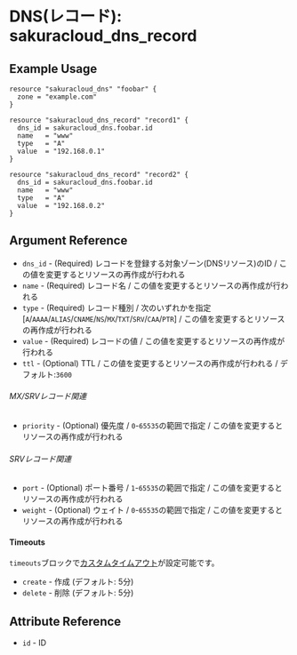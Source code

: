 # DNS(レコード): sakuracloud_dns_record

## Example Usage

```hcl
resource "sakuracloud_dns" "foobar" {
  zone = "example.com"
}

resource "sakuracloud_dns_record" "record1" {
  dns_id = sakuracloud_dns.foobar.id
  name   = "www"
  type   = "A"
  value  = "192.168.0.1"
}

resource "sakuracloud_dns_record" "record2" {
  dns_id = sakuracloud_dns.foobar.id
  name   = "www"
  type   = "A"
  value  = "192.168.0.2"
}
```

## Argument Reference

* `dns_id` - (Required) レコードを登録する対象ゾーン(DNSリソース)のID / この値を変更するとリソースの再作成が行われる
* `name` - (Required) レコード名 / この値を変更するとリソースの再作成が行われる
* `type` - (Required) レコード種別 / 次のいずれかを指定 [`A`/`AAAA`/`ALIAS`/`CNAME`/`NS`/`MX`/`TXT`/`SRV`/`CAA`/`PTR`] / この値を変更するとリソースの再作成が行われる
* `value` - (Required) レコードの値 / この値を変更するとリソースの再作成が行われる
* `ttl` - (Optional) TTL / この値を変更するとリソースの再作成が行われる / デフォルト:`3600`

###### MX/SRVレコード関連

* `priority` - (Optional) 優先度 / `0`-`65535`の範囲で指定 / この値を変更するとリソースの再作成が行われる

###### SRVレコード関連

* `port` - (Optional) ポート番号 / `1`-`65535`の範囲で指定 / この値を変更するとリソースの再作成が行われる
* `weight` - (Optional) ウェイト / `0`-`65535`の範囲で指定 / この値を変更するとリソースの再作成が行われる

#### Timeouts

`timeouts`ブロックで[カスタムタイムアウト](https://www.terraform.io/docs/configuration/resources.html#operation-timeouts)が設定可能です。  

* `create` - 作成 (デフォルト: 5分)
* `delete` - 削除 (デフォルト: 5分)

## Attribute Reference

* `id` - ID

